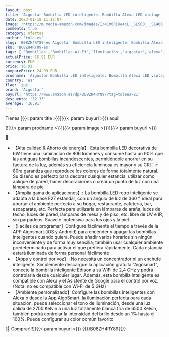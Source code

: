 ```yaml
---
layout: post
title: 'Aigostar Bombilla LED inteligente. Bombilla Alexa LED vintage  G80 Ámbar tipo globo  6W  806 LM  regulable cálida a fría 2700K a 6500K  casquillo E27. Compatible con Alexa y Google home'
date: 2023-01-18 11:12:07
image: 'https://m.media-amazon.com/images/I/41m0RIXe4KL._SL500_._SL400_.jpg'
comments: true
category: ofertas
author: 'tole.es'
slug: 'B08ZH4RY89-es Aigostar Bombilla LED inteligente. Bombilla Alexa LED...'
sku: 'B08ZH4RY89-es'
tags: [ 'Bombillas','Bombillas Wi-Fi','Iluminación','aigostar','alexa','google','home','🇪🇸', ]
actualPrice: 16.91 EUR
currency: EUR
price: 16.91
comparePrice: 24.99 EUR
prodname: 'Aigostar Bombilla LED inteligente. Bombilla Alexa LED vintage  G80 Ámbar tipo globo  6W  806 LM  regulable cálida a fría 2700K a 6500K  casquillo E27. Compatible con Alexa y Google home'
country: 'es'
flag: '🇪🇸'
brand: 'Aigostar'
buyurl: 'https://www.amazon.es/dp/B08ZH4RY89/?tag=tolees-21'
descuento: '32.33'
average: '16.91'
---
```


Tienes [{{< param title >}}]({{< param buyurl >}}) aqui!

[![{{< param prodname >}}]({{< param image >}})]({{< param buyurl >}})

🔎:

- 【Alta calidad & Ahorro de energía】 Esta bombilla LED decorativa de 6W tiene una iluminación de 806 lúmenes y consume hasta un 90% que las antiguas bombillas incandescentes, permitiéndole ahorrar en su factura de la luz, además su eficiencia luminosa es mayor y su CRI：≥ 80ra garantiza que reproduce los colores de forma totalmente natural. Su diseño es perfecto para decorar cualquier estancia, utilizar como aplique de pared, hacer decoraciones o crear un punto de luz con una lámpara de pie
- 【Amplia gama de aplicaciones】: La bombilla LED retro inteligente se adapta a la base E27 estándar, con un ángulo de luz de 360 °, ideal para aportar el ambiente perfecto a su hogar, restaurante, cafetería, bar, escaparate, etc. Perfecta para utilizarla en lámparas de araña, luces de techo, luces de pared, lámparas de mesa y de piso, etc. libre de UV e IR, sin parpadeos. Suave e inofensiva para los ojos y la piel.
- 【Fáciles de programar】Configure fácilmente el tiempo a través de la APP Aigosmart (iOS y Android) para encender y apagar las bombillas inteligentes cuando quiera. Puede añadir varios horarios sin ningún inconveniente y de forma muy sencilla; también usar cualquier ambiente predeterminado para activar el que prefiera rápidamente. Cada estancia estará iluminada de forma personal fácilmente
- 【Apps y control por voz】: No necesita un concentrador ni un enchufe inteligente. Simplemente descargue la aplicación gratuita “Aigosmart”, conecte la bombilla inteligente Edison a su WiFi de 2,4 GHz y podrá controlarla desde cualquier lugar. Además, esta bombilla inteligente es compatible con Alexa y el Asistente de Google para el control por voz. (Nota: no es compatible con Wi-Fi de 5 GHz)
- 【Ambiente personalizado】Configure las bombillas inteligentes con Alexa o desde la App AigoSmart, la iluminación perfecta para cada situación, puede seleccionar el tono de iluminación, desde una luz cálida de 2700 Kelvin a una luz totalmente blanca fría de 6500 Kelvin, también podrá controlar la intensidad del brillo desde un 1% hasta el 100%. Puede configurar su color común favorito

[🛒 Comprar!!!]({{< param buyurl >}})
{{<world>}}B08ZH4RY89{{</world>}}
